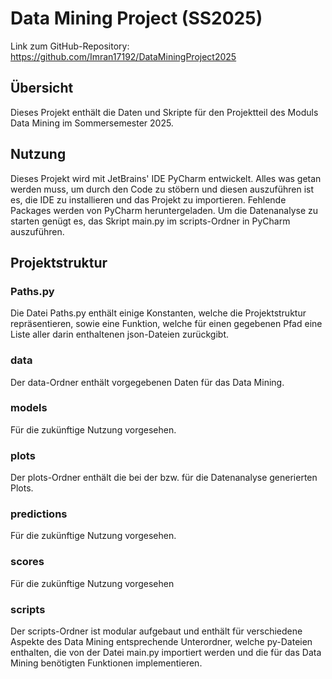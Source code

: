 # Data Mining Project (SS2025)

Link zum GitHub-Repository: https://github.com/Imran17192/DataMiningProject2025

## Übersicht

Dieses Projekt enthält die Daten und Skripte für den Projektteil des Moduls Data Mining im Sommersemester 2025.

## Nutzung

Dieses Projekt wird mit JetBrains' IDE PyCharm entwickelt. Alles was getan werden muss, um durch den Code zu stöbern und diesen auszuführen ist es, die IDE zu installieren und das Projekt zu importieren. Fehlende Packages werden von PyCharm heruntergeladen. Um die Datenanalyse zu starten genügt es, das Skript main.py im scripts-Ordner in PyCharm auszuführen.

## Projektstruktur

### Paths.py

Die Datei Paths.py enthält einige Konstanten, welche die Projektstruktur repräsentieren, sowie eine Funktion, welche für einen gegebenen Pfad eine Liste aller darin enthaltenen json-Dateien zurückgibt.

### data

Der data-Ordner enthält vorgegebenen Daten für das Data Mining.

### models

Für die zukünftige Nutzung vorgesehen.

### plots

Der plots-Ordner enthält die bei der bzw. für die Datenanalyse generierten Plots.

### predictions

Für die zukünftige Nutzung vorgesehen.

### scores

Für die zukünftige Nutzung vorgesehen

### scripts

Der scripts-Ordner ist modular aufgebaut und enthält für verschiedene Aspekte des Data Mining entsprechende Unterordner, welche py-Dateien enthalten, die von der Datei main.py importiert werden und die für das Data Mining benötigten Funktionen implementieren.